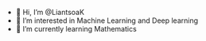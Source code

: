 - 👋 Hi, I’m @LiantsoaK
- 👀 I’m interested in Machine Learning and Deep learning 
- 🌱 I’m currently learning Mathematics 
<!---
LiantsoaK/LiantsoaK is a ✨ special ✨ repository because its `README.md` (this file) appears on your GitHub profile.
You can click the Preview link to take a look at your changes.
--->
